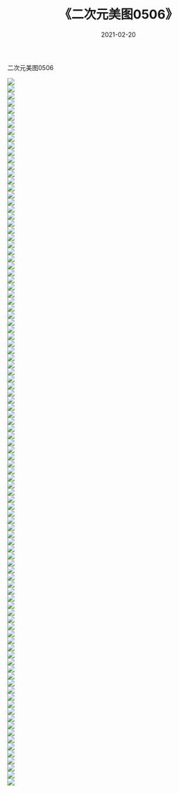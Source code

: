 ﻿---
layout: post
title:  《二次元美图0506》
date:   2021-02-20
img: http://imgx.orgx.ga/二次元/2021/二次元美图0506/000.jpg
categories: [美女, 清纯, 唯美]
---

二次元美图0506

 ![](http://imgx.orgx.ga/二次元/2021/二次元美图0506/001.jpg) <br>![](http://imgx.orgx.ga/二次元/2021/二次元美图0506/002.jpg) <br>![](http://imgx.orgx.ga/二次元/2021/二次元美图0506/003.jpg) <br>![](http://imgx.orgx.ga/二次元/2021/二次元美图0506/004.jpg) <br>![](http://imgx.orgx.ga/二次元/2021/二次元美图0506/005.jpg) <br>![](http://imgx.orgx.ga/二次元/2021/二次元美图0506/006.jpg) <br>![](http://imgx.orgx.ga/二次元/2021/二次元美图0506/007.jpg) <br>![](http://imgx.orgx.ga/二次元/2021/二次元美图0506/008.jpg) <br>![](http://imgx.orgx.ga/二次元/2021/二次元美图0506/009.jpg) <br>![](http://imgx.orgx.ga/二次元/2021/二次元美图0506/010.jpg) <br>![](http://imgx.orgx.ga/二次元/2021/二次元美图0506/011.jpg) <br>![](http://imgx.orgx.ga/二次元/2021/二次元美图0506/012.jpg) <br>![](http://imgx.orgx.ga/二次元/2021/二次元美图0506/013.jpg) <br>![](http://imgx.orgx.ga/二次元/2021/二次元美图0506/014.jpg) <br>![](http://imgx.orgx.ga/二次元/2021/二次元美图0506/015.jpg) <br>![](http://imgx.orgx.ga/二次元/2021/二次元美图0506/016.jpg) <br>![](http://imgx.orgx.ga/二次元/2021/二次元美图0506/017.jpg) <br>![](http://imgx.orgx.ga/二次元/2021/二次元美图0506/018.jpg) <br>![](http://imgx.orgx.ga/二次元/2021/二次元美图0506/019.jpg) <br>![](http://imgx.orgx.ga/二次元/2021/二次元美图0506/020.jpg) <br>![](http://imgx.orgx.ga/二次元/2021/二次元美图0506/021.jpg) <br>![](http://imgx.orgx.ga/二次元/2021/二次元美图0506/022.jpg) <br>![](http://imgx.orgx.ga/二次元/2021/二次元美图0506/023.jpg) <br>![](http://imgx.orgx.ga/二次元/2021/二次元美图0506/024.jpg) <br>![](http://imgx.orgx.ga/二次元/2021/二次元美图0506/025.jpg) <br>![](http://imgx.orgx.ga/二次元/2021/二次元美图0506/026.jpg) <br>![](http://imgx.orgx.ga/二次元/2021/二次元美图0506/027.jpg) <br>![](http://imgx.orgx.ga/二次元/2021/二次元美图0506/028.jpg) <br>![](http://imgx.orgx.ga/二次元/2021/二次元美图0506/029.jpg) <br>![](http://imgx.orgx.ga/二次元/2021/二次元美图0506/030.jpg) <br>![](http://imgx.orgx.ga/二次元/2021/二次元美图0506/031.jpg) <br>![](http://imgx.orgx.ga/二次元/2021/二次元美图0506/032.jpg) <br>![](http://imgx.orgx.ga/二次元/2021/二次元美图0506/033.jpg) <br>![](http://imgx.orgx.ga/二次元/2021/二次元美图0506/034.jpg) <br>![](http://imgx.orgx.ga/二次元/2021/二次元美图0506/035.jpg) <br>![](http://imgx.orgx.ga/二次元/2021/二次元美图0506/036.jpg) <br>![](http://imgx.orgx.ga/二次元/2021/二次元美图0506/037.jpg) <br>![](http://imgx.orgx.ga/二次元/2021/二次元美图0506/038.jpg) <br>![](http://imgx.orgx.ga/二次元/2021/二次元美图0506/039.jpg) <br>![](http://imgx.orgx.ga/二次元/2021/二次元美图0506/040.jpg) <br>![](http://imgx.orgx.ga/二次元/2021/二次元美图0506/041.jpg) <br>![](http://imgx.orgx.ga/二次元/2021/二次元美图0506/042.jpg) <br>![](http://imgx.orgx.ga/二次元/2021/二次元美图0506/043.jpg) <br>![](http://imgx.orgx.ga/二次元/2021/二次元美图0506/044.jpg) <br>![](http://imgx.orgx.ga/二次元/2021/二次元美图0506/045.jpg) <br>![](http://imgx.orgx.ga/二次元/2021/二次元美图0506/046.jpg) <br>![](http://imgx.orgx.ga/二次元/2021/二次元美图0506/047.jpg) <br>![](http://imgx.orgx.ga/二次元/2021/二次元美图0506/048.jpg) <br>![](http://imgx.orgx.ga/二次元/2021/二次元美图0506/049.jpg) <br>![](http://imgx.orgx.ga/二次元/2021/二次元美图0506/050.jpg) <br>![](http://imgx.orgx.ga/二次元/2021/二次元美图0506/051.jpg) <br>![](http://imgx.orgx.ga/二次元/2021/二次元美图0506/052.jpg) <br>![](http://imgx.orgx.ga/二次元/2021/二次元美图0506/053.jpg) <br>![](http://imgx.orgx.ga/二次元/2021/二次元美图0506/054.jpg) <br>![](http://imgx.orgx.ga/二次元/2021/二次元美图0506/055.jpg) <br>![](http://imgx.orgx.ga/二次元/2021/二次元美图0506/056.jpg) <br>![](http://imgx.orgx.ga/二次元/2021/二次元美图0506/057.jpg) <br>![](http://imgx.orgx.ga/二次元/2021/二次元美图0506/058.jpg) <br>![](http://imgx.orgx.ga/二次元/2021/二次元美图0506/059.jpg) <br>![](http://imgx.orgx.ga/二次元/2021/二次元美图0506/060.jpg) <br>![](http://imgx.orgx.ga/二次元/2021/二次元美图0506/061.jpg) <br>![](http://imgx.orgx.ga/二次元/2021/二次元美图0506/062.jpg) <br>![](http://imgx.orgx.ga/二次元/2021/二次元美图0506/063.jpg) <br>![](http://imgx.orgx.ga/二次元/2021/二次元美图0506/064.jpg) <br>![](http://imgx.orgx.ga/二次元/2021/二次元美图0506/065.jpg) <br>![](http://imgx.orgx.ga/二次元/2021/二次元美图0506/066.jpg) <br>![](http://imgx.orgx.ga/二次元/2021/二次元美图0506/067.jpg) <br>![](http://imgx.orgx.ga/二次元/2021/二次元美图0506/068.jpg) <br>![](http://imgx.orgx.ga/二次元/2021/二次元美图0506/069.jpg) <br>![](http://imgx.orgx.ga/二次元/2021/二次元美图0506/070.jpg) <br>![](http://imgx.orgx.ga/二次元/2021/二次元美图0506/071.jpg) <br>![](http://imgx.orgx.ga/二次元/2021/二次元美图0506/072.jpg) <br>![](http://imgx.orgx.ga/二次元/2021/二次元美图0506/073.jpg) <br>![](http://imgx.orgx.ga/二次元/2021/二次元美图0506/074.jpg) <br>![](http://imgx.orgx.ga/二次元/2021/二次元美图0506/075.jpg) <br>![](http://imgx.orgx.ga/二次元/2021/二次元美图0506/076.jpg) <br>![](http://imgx.orgx.ga/二次元/2021/二次元美图0506/077.jpg) <br>![](http://imgx.orgx.ga/二次元/2021/二次元美图0506/078.jpg) <br>![](http://imgx.orgx.ga/二次元/2021/二次元美图0506/079.jpg) <br>![](http://imgx.orgx.ga/二次元/2021/二次元美图0506/080.jpg) <br>![](http://imgx.orgx.ga/二次元/2021/二次元美图0506/081.jpg) <br>![](http://imgx.orgx.ga/二次元/2021/二次元美图0506/082.jpg) <br>![](http://imgx.orgx.ga/二次元/2021/二次元美图0506/083.jpg) <br>![](http://imgx.orgx.ga/二次元/2021/二次元美图0506/084.jpg) <br>![](http://imgx.orgx.ga/二次元/2021/二次元美图0506/085.jpg) <br>![](http://imgx.orgx.ga/二次元/2021/二次元美图0506/086.jpg) <br>![](http://imgx.orgx.ga/二次元/2021/二次元美图0506/087.jpg) <br>![](http://imgx.orgx.ga/二次元/2021/二次元美图0506/088.jpg) <br>![](http://imgx.orgx.ga/二次元/2021/二次元美图0506/089.jpg) <br>![](http://imgx.orgx.ga/二次元/2021/二次元美图0506/090.jpg) <br>![](http://imgx.orgx.ga/二次元/2021/二次元美图0506/091.jpg) <br>![](http://imgx.orgx.ga/二次元/2021/二次元美图0506/092.jpg) <br>![](http://imgx.orgx.ga/二次元/2021/二次元美图0506/093.jpg) <br>![](http://imgx.orgx.ga/二次元/2021/二次元美图0506/094.jpg) <br>![](http://imgx.orgx.ga/二次元/2021/二次元美图0506/095.jpg) <br>![](http://imgx.orgx.ga/二次元/2021/二次元美图0506/096.jpg) <br>![](http://imgx.orgx.ga/二次元/2021/二次元美图0506/097.jpg) <br>![](http://imgx.orgx.ga/二次元/2021/二次元美图0506/098.jpg) <br>![](http://imgx.orgx.ga/二次元/2021/二次元美图0506/099.jpg) <br>![](http://imgx.orgx.ga/二次元/2021/二次元美图0506/100.jpg) <br>